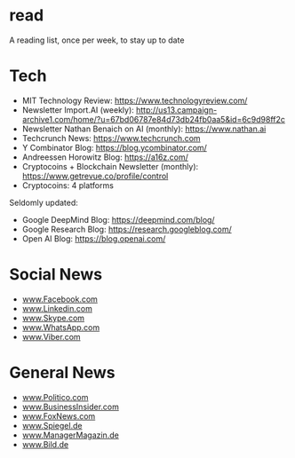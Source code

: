 # read
A reading list, once per week, to stay up to date

# Tech
* MIT Technology Review: https://www.technologyreview.com/
* Newsletter Import.AI (weekly): http://us13.campaign-archive1.com/home/?u=67bd06787e84d73db24fb0aa5&id=6c9d98ff2c
* Newsletter Nathan Benaich on AI (monthly): https://www.nathan.ai
* Techcrunch News: https://www.techcrunch.com
* Y Combinator Blog: https://blog.ycombinator.com/
* Andreessen Horowitz Blog: https://a16z.com/
* Cryptocoins + Blockchain Newsletter (monthly): https://www.getrevue.co/profile/control
* Cryptocoins: 4 platforms

Seldomly updated:
* Google DeepMind Blog: https://deepmind.com/blog/
* Google Research Blog: https://research.googleblog.com/
* Open AI Blog: https://blog.openai.com/

# Social News
* www.Facebook.com
* www.Linkedin.com
* www.Skype.com
* www.WhatsApp.com
* www.Viber.com

# General News
* www.Politico.com
* www.BusinessInsider.com
* www.FoxNews.com
* www.Spiegel.de
* www.ManagerMagazin.de
* www.Bild.de
